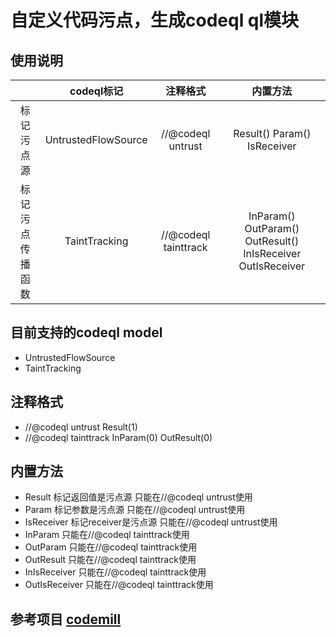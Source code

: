 
# 自定义代码污点，生成codeql ql模块
## 使用说明
| | codeql标记 | 注释格式 | 内置方法 | 
| :----:| :----: | :----: | :----: |
| 标记污点源| UntrustedFlowSource | //@codeql untrust | Result() Param() IsReceiver |
| 标记污点传播函数| TaintTracking | //@codeql tainttrack | InParam() OutParam() OutResult() InIsReceiver OutIsReceiver |

## 目前支持的codeql model
* UntrustedFlowSource
* TaintTracking

## 注释格式
- //@codeql untrust Result(1)
- //@codeql tainttrack InParam(0) OutResult(0)

## 内置方法

- Result 标记返回值是污点源 只能在//@codeql untrust使用
- Param 标记参数是污点源 只能在//@codeql untrust使用
- IsReceiver 标记receiver是污点源 只能在//@codeql untrust使用
- InParam 只能在//@codeql tainttrack使用
- OutParam 只能在//@codeql tainttrack使用
- OutResult 只能在//@codeql tainttrack使用
- InIsReceiver 只能在//@codeql tainttrack使用
- OutIsReceiver 只能在//@codeql tainttrack使用

## 参考项目 [codemill](https://github.com/gagliardetto/codemill)
